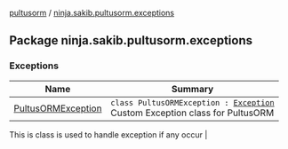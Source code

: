[pultusorm](../index.md) / [ninja.sakib.pultusorm.exceptions](.)

## Package ninja.sakib.pultusorm.exceptions

### Exceptions

| Name | Summary |
|---|---|
| [PultusORMException](-pultus-o-r-m-exception/index.md) | `class PultusORMException : `[`Exception`](http://docs.oracle.com/javase/6/docs/api/java/lang/Exception.html)<br>Custom Exception class for PultusORM
This is class is used to handle exception
if any occur |
